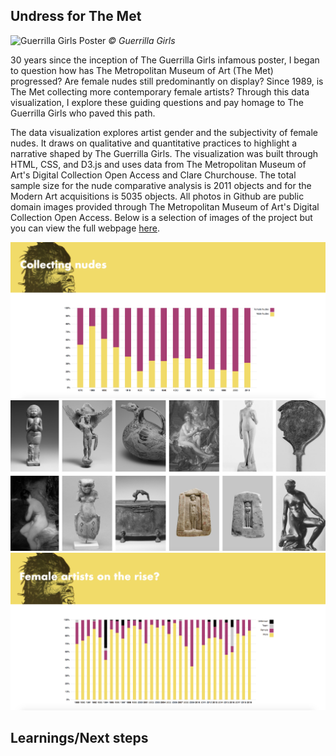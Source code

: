## Undress for The Met

![Guerrilla Girls Poster](https://www.tate.org.uk/art/images/work/P/P78/P78793_10.jpg)
*&#xa9; Guerrilla Girls*

30 years since the inception of The Guerrilla Girls infamous poster, I began to question how has The Metropolitan Museum of Art (The Met) progressed? Are female nudes still predominantly on display? Since 1989, is The Met collecting more contemporary female artists? Through this data visualization, I explore these guiding questions and pay homage to The Guerrilla Girls who paved this path.

The data visualization explores artist gender and the subjectivity of female nudes. It draws on qualitative and quantitative practices to highlight a narrative shaped by The Guerrilla Girls. The visualization was built through HTML, CSS, and D3.js and uses data from The Metropolitan Museum of Art's Digital Collection Open Access and Clare Churchouse. The total sample size for the nude comparative analysis is 2011 objects and for the Modern Art acquisitions is 5035 objects. All photos in Github are public domain images provided through The Metropolitan Museum of Art's Digital Collection Open Access. Below is a selection of images of the project but you can view the full webpage [here](https://lulujordanna.github.io/major-studio-1/interactive/). 

![Image from project 1](https://github.com/lulujordanna/major-studio-1/blob/master/interactive/images/github_1.png)
![Image from project 2](https://github.com/lulujordanna/major-studio-1/blob/master/interactive/images/github_2.png)
![Image from project 3](https://github.com/lulujordanna/major-studio-1/blob/master/interactive/images/github_3.png)

## Learnings/Next steps
